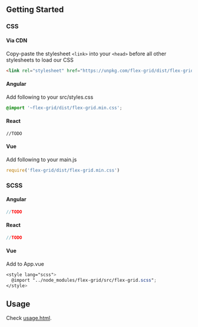 Getting Started
---------------

### CSS
#### Via CDN

Copy-paste the stylesheet `<link>` into your `<head>` before all other stylesheets to load our CSS

```html
<link rel="stylesheet" href="https://unpkg.com/flex-grid/dist/flex-grid.min.css">
```

#### Angular 
Add following to your src/styles.css

```css
@import '~flex-grid/dist/flex-grid.min.css';
```

#### React
```
//TODO
```

#### Vue
Add following to your main.js

```js
require('flex-grid/dist/flex-grid.min.css')
```
### SCSS

#### Angular
``` scss
//TODO

```
#### React
``` scss
//TODO

```
#### Vue
Add to App.vue
``` scss
<style lang="scss">
  @import "../node_modules/flex-grid/src/flex-grid.scss";
</style>

```
Usage
---------------
Check [usage.html](usage.html).
